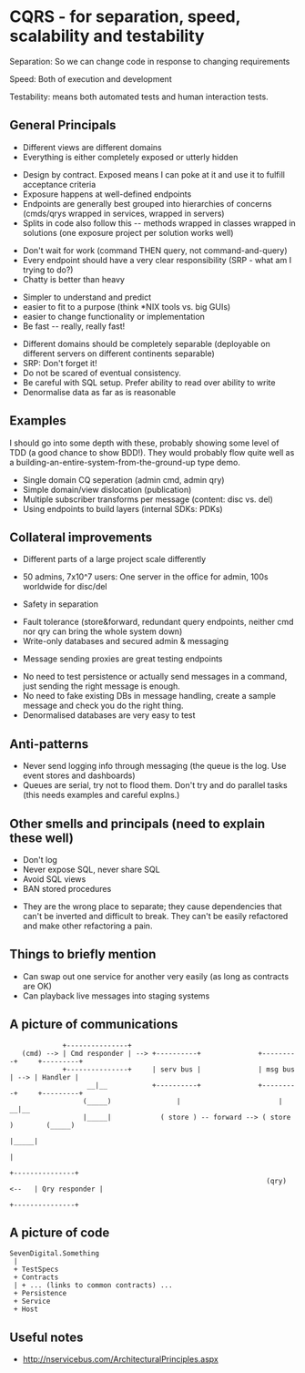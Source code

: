CQRS - for separation, speed, scalability and testability
=========================================================

Separation: So we can change code in response to changing requirements

Speed: Both of execution and development

Testability: means both automated tests and human interaction tests.

General Principals
------------------
* Different views are different domains
* Everything is either completely exposed or utterly hidden
 - Design by contract. Exposed means I can poke at it and use it to fulfill acceptance criteria
 - Exposure happens at well-defined endpoints
 - Endpoints are generally best grouped into hierarchies of concerns (cmds/qrys wrapped in services, wrapped in servers)
 - Splits in code also follow this -- methods wrapped in classes wrapped in solutions (one exposure project per solution works well)
* Don't wait for work (command THEN query, not command-and-query)
* Every endpoint should have a very clear responsibility (SRP - what am I trying to do?)
* Chatty is better than heavy
 - Simpler to understand and predict
 - easier to fit to a purpose (think *NIX tools vs. big GUIs)
 - easier to change functionality or implementation
 - Be fast -- really, really fast!
* Different domains should be completely separable (deployable on different servers on different continents separable)
* SRP: Don't forget it!
* Do not be scared of eventual consistency.
* Be careful with SQL setup. Prefer ability to read over ability to write
* Denormalise data as far as is reasonable

Examples
--------
I should go into some depth with these, probably showing some level of TDD (a good chance to show BDD!). They would 
probably flow quite well as a building-an-entire-system-from-the-ground-up type demo.

* Single domain CQ seperation (admin cmd, admin qry)
* Simple domain/view dislocation (publication)
* Multiple subscriber transforms per message (content: disc vs. del)
* Using endpoints to build layers (internal SDKs: PDKs)

Collateral improvements
-----------------------
* Different parts of a large project scale differently
 - 50 admins, 7x10^7 users: One server in the office for admin, 100s worldwide for disc/del
* Safety in separation
 - Fault tolerance (store&forward, redundant query endpoints, neither cmd nor qry can bring the whole system down)
 - Write-only databases and secured admin & messaging
* Message sending proxies are great testing endpoints
 - No need to test persistence or actually send messages in a command, just sending the right message is enough.
 - No need to fake existing DBs in message handling, create a sample message and check you do the right thing.
 - Denormalised databases are very easy to test

Anti-patterns
-------------
* Never send logging info through messaging (the queue is the log. Use event stores and dashboards)
* Queues are serial, try not to flood them. Don't try and do parallel tasks (this needs examples and careful explns.)

Other smells and principals (need to explain these well)
--------------------------------------------------------
* Don't log
* Never expose SQL, never share SQL
* Avoid SQL views
* BAN stored procedures
 - They are the wrong place to separate; they cause dependencies that can't be inverted and difficult to break. They can't be easily refactored and make other refactoring a pain.

Things to briefly mention
-------------------------
* Can swap out one service for another very easily (as long as contracts are OK)
* Can playback live messages into staging systems

A picture of communications
---------------------------
```
             +---------------+
   (cmd) --> | Cmd responder | --> +----------+              +---------+     +---------+
             +---------------+     | serv bus |              | msg bus | --> | Handler |
                   __|__           +----------+              +---------+     +---------+
                  (_____)                |                        |             __|__
                  |_____|            ( store ) -- forward --> ( store )        (_____)
                                                                               |_____|
                                                                                  |
                                                                           +---------------+
                                                               (qry) <--   | Qry responder |
                                                                           +---------------+
```

A picture of code
-----------------
```
SevenDigital.Something
 |
 + TestSpecs
 + Contracts
 | + ... (links to common contracts) ...
 + Persistence
 + Service
 + Host

```

Useful notes
------------
* http://nservicebus.com/ArchitecturalPrinciples.aspx